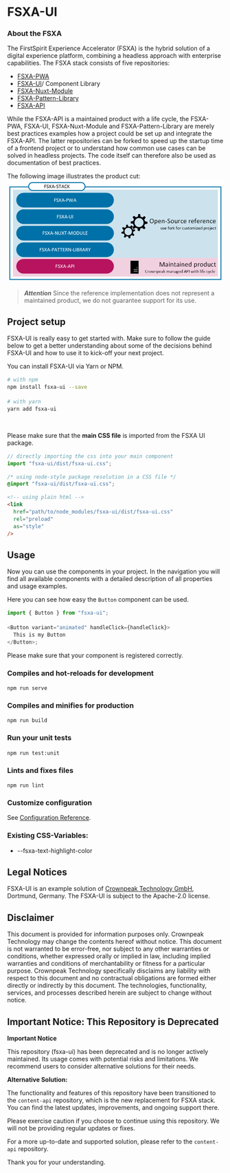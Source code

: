 # FSXA-UI

### About the FSXA

The FirstSpirit Experience Accelerator (FSXA) is the hybrid solution of a digital
experience platform, combining a headless approach with enterprise capabilities.
The FSXA stack consists of five repositories:

- [FSXA-PWA](https://github.com/e-Spirit/fsxa-pwa)
- [FSXA-UI](https://github.com/e-Spirit/fsxa-ui)/ Component Library
- [FSXA-Nuxt-Module](https://github.com/e-Spirit/fsxa-nuxt-module)
- [FSXA-Pattern-Library](https://github.com/e-Spirit/fsxa-pattern-library)
- [FSXA-API](https://github.com/e-Spirit/fsxa-api)

While the FSXA-API is a maintained product with a life cycle, the FSXA-PWA, FSXA-UI, FSXA-Nuxt-Module and FSXA-Pattern-Library are merely best practices examples how a project could be set up and integrate the FSXA-API.
The latter repositories can be forked to speed up the startup time of a frontend project or to understand how common use cases can be solved in headless projects.
The code itself can therefore also be used as documentation of best practices.

The following image illustrates the product cut:
![fsxa-stack product cut overview](docs/assets/fsxa-stack-product-status.png)

> **_Attention_**
> Since the reference implementation does not represent a maintained product, we do not guarantee support for its use.

## Project setup

FSXA-UI is really easy to get started with. Make sure to follow the guide below to get a better understanding about some of the decisions behind FSXA-UI and how to use it to kick-off your next project.

You can install FSXA-UI via Yarn or NPM.

```bash
# with npm
npm install fsxa-ui --save

# with yarn
yarn add fsxa-ui
```

<br />

Please make sure that the **main CSS file** is imported from the FSXA UI package.

```typescript
// directly importing the css into your main component
import "fsxa-ui/dist/fsxa-ui.css";
```

```css
/* using node-style package resolution in a CSS file */
@import "fsxa-ui/dist/fsxa-ui.css";
```

```html
<!-- using plain html -->
<link
  href="path/to/node_modules/fsxa-ui/dist/fsxa-ui.css"
  rel="preload"
  as="style"
/>
```

## Usage

Now you can use the components in your project.
In the navigation you will find all available components with a detailed description of all properties and usage examples.

Here you can see how easy the `Button` component can be used.

```typescript
import { Button } from "fsxa-ui";

<Button variant="animated" handleClick={handleClick}>
  This is my Button
</Button>;
```

Please make sure that your component is registered correctly.
<br />

### Compiles and hot-reloads for development

```
npm run serve
```

### Compiles and minifies for production

```
npm run build
```

### Run your unit tests

```
npm run test:unit
```

### Lints and fixes files

```
npm run lint
```

### Customize configuration

See [Configuration Reference](https://cli.vuejs.org/config/).

### Existing CSS-Variables:

- --fsxa-text-highlight-color

## Legal Notices

FSXA-UI is an example solution of [Crownpeak Technology GmbH](http://www.e-spirit.com), Dortmund, Germany.
The FSXA-UI is subject to the Apache-2.0 license.

## Disclaimer

This document is provided for information purposes only.
Crownpeak Technology may change the contents hereof without notice.
This document is not warranted to be error-free, nor subject to any
other warranties or conditions, whether expressed orally or
implied in law, including implied warranties and conditions of
merchantability or fitness for a particular purpose. Crownpeak Technology
specifically disclaims any liability with respect to this document
and no contractual obligations are formed either directly or
indirectly by this document. The technologies, functionality, services,
and processes described herein are subject to change without notice.

## **Important Notice: This Repository is Deprecated**

**Important Notice**

This repository (fsxa-ui) has been deprecated and is no longer actively maintained. Its usage comes with potential risks and limitations. We recommend users to consider alternative solutions for their needs.

**Alternative Solution:**

The functionality and features of this repository have been transitioned to the `content-api` repository, which is the new replacement for FSXA stack. You can find the latest updates, improvements, and ongoing support there.

Please exercise caution if you choose to continue using this repository. We will not be providing regular updates or fixes.

For a more up-to-date and supported solution, please refer to the `content-api` repository.

Thank you for your understanding.
